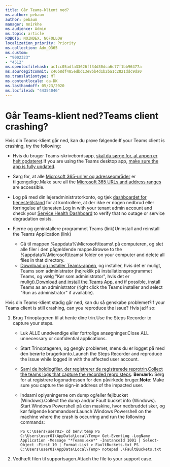 ```yaml
---
title: Går Teams-klient ned?
ms.author: pebaum
author: pebaum
manager: mnirkhe
ms.audience: Admin
ms.topic: article
ROBOTS: NOINDEX, NOFOLLOW
localization_priority: Priority
ms.collection: Adm_O365
ms.custom:
- "9002323"
- "4512"
ms.openlocfilehash: ac1cc05adfa33626ff34d30dca6c77f1bb96477a
ms.sourcegitcommit: c46b8df485edbd13e8bb4d1b2ba1c2821ddc9da0
ms.translationtype: MT
ms.contentlocale: da-DK
ms.lasthandoff: 05/23/2020
ms.locfileid: "44354046"
---
```

# <a name="teams-client-crashing"></a><span data-ttu-id="070db-102">Går Teams-klient ned?</span><span class="sxs-lookup"><span data-stu-id="070db-102">Teams client crashing?</span></span>

<span data-ttu-id="070db-103">Hvis din Teams-klient går ned, kan du prøve følgende:</span><span class="sxs-lookup"><span data-stu-id="070db-103">If your Teams client is crashing, try the following:</span></span>

- <span data-ttu-id="070db-104">Hvis du bruger Teams-skrivebordsapp, [skal du sørge for, at appen er helt opdateret](https://support.office.com/article/Update-Microsoft-Teams-535a8e4b-45f0-4f6c-8b3d-91bca7a51db1).</span><span class="sxs-lookup"><span data-stu-id="070db-104">If you are using the Teams desktop app, [make sure the app is fully updated](https://support.office.com/article/Update-Microsoft-Teams-535a8e4b-45f0-4f6c-8b3d-91bca7a51db1).</span></span>

- <span data-ttu-id="070db-105">Sørg for, at alle [Microsoft 365-url'er og adresseområder](https://docs.microsoft.com/microsoftteams/connectivity-issues) er tilgængelige.</span><span class="sxs-lookup"><span data-stu-id="070db-105">Make sure all the [Microsoft 365 URLs and address ranges](https://docs.microsoft.com/microsoftteams/connectivity-issues) are accessible.</span></span>

- <span data-ttu-id="070db-106">Log på med din lejeradministratorkonto, og tjek [dashboardet for tjenestetilstand](https://docs.microsoft.com/office365/enterprise/view-service-health) for at kontrollere, at der ikke er nogen nedbrud eller forringelse af tjenesten.</span><span class="sxs-lookup"><span data-stu-id="070db-106">Log in with your tenant admin account and check your [Service Health Dashboard](https://docs.microsoft.com/office365/enterprise/view-service-health) to verify that no outage or service degradation exists.</span></span>

- <span data-ttu-id="070db-107">Fjerne og geninstallere programmet Teams (link)</span><span class="sxs-lookup"><span data-stu-id="070db-107">Uninstall and reinstall the Teams Application (link)</span></span>
    - <span data-ttu-id="070db-108">Gå til mappen %appdata%\Microsoft\teams\ på computeren, og slet alle filer i den pågældende mappe.</span><span class="sxs-lookup"><span data-stu-id="070db-108">Browse to the %appdata%\Microsoft\teams\ folder on your computer and delete all files in that directory.</span></span>
    - <span data-ttu-id="070db-109">[Download og installer Teams-appen](https://www.microsoft.com/microsoft-365/microsoft-teams/group-chat-software#office-DesktopAppDownload-ofoushy), og installer, hvis det er muligt, Teams som administrator (højreklik på installationsprogrammet Teams, og vælg "Kør som administrator", hvis det er muligt).</span><span class="sxs-lookup"><span data-stu-id="070db-109">[Download and install the Teams App](https://www.microsoft.com/microsoft-365/microsoft-teams/group-chat-software#office-DesktopAppDownload-ofoushy), and if possible, install Teams as an administrator (right click the Teams installer and select "Run as administrator" if available).</span></span>

<span data-ttu-id="070db-110">Hvis din Teams-klient stadig går ned, kan du så genskabe problemet?</span><span class="sxs-lookup"><span data-stu-id="070db-110">If your Teams client is still crashing, can you reproduce the issue?</span></span> <span data-ttu-id="070db-111">Hvis ja:</span><span class="sxs-lookup"><span data-stu-id="070db-111">If so:</span></span>

1. <span data-ttu-id="070db-112">Brug Trinoptageren til at hente dine trin.</span><span class="sxs-lookup"><span data-stu-id="070db-112">Use the Steps Recorder to capture your steps.</span></span>
    - <span data-ttu-id="070db-113">Luk ALLE unødvendige eller fortrolige ansøgninger.</span><span class="sxs-lookup"><span data-stu-id="070db-113">Close ALL unnecessary or confidential applications.</span></span>
    - <span data-ttu-id="070db-114">Start Trinoptageren, og gengiv problemet, mens du er logget på med den berørte brugerkonto.</span><span class="sxs-lookup"><span data-stu-id="070db-114">Launch the Steps Recorder and reproduce the issue while logged in with the affected user account.</span></span>
    - <span data-ttu-id="070db-115">[Saml de holdlogfiler, der registrerer de registrerede reprotrin](https://docs.microsoft.com/microsoftteams/log-files).</span><span class="sxs-lookup"><span data-stu-id="070db-115">[Collect the teams logs that capture the recorded repro steps](https://docs.microsoft.com/microsoftteams/log-files).</span></span> <span data-ttu-id="070db-116">**Bemærk:** Sørg for at registrere logonadressen for den påvirkede bruger.</span><span class="sxs-lookup"><span data-stu-id="070db-116">**Note**: Make sure you capture the sign-in address of the impacted user.</span></span>
    - <span data-ttu-id="070db-117">Indsaml oplysningerne om dump og/eller fejlbucket (Windows).</span><span class="sxs-lookup"><span data-stu-id="070db-117">Collect the dump and/or Fault bucket info (Windows).</span></span> <span data-ttu-id="070db-118">Start Windows Powershell på den maskine, hvor nedbruddet sker, og kør følgende kommandoer:</span><span class="sxs-lookup"><span data-stu-id="070db-118">Launch Windows Powershell on the machine where the crash is occurring and run the following commands:</span></span>

        `
        PS C:\Users\user01> cd $env:temp
        PS C:\Users\user01\AppData\Local\Temp> Get-EventLog -LogName Application -Message "*Teams.exe*" -InstanceId 1001 | Select-Object -First 10 | Format-List > FaultBuckets.txt
        PS C:\Users\user01\AppData\Local\Temp> notepad .\FaultBuckets.txt
        `
    
2. <span data-ttu-id="070db-119">Vedhæft filen til supportsagen.</span><span class="sxs-lookup"><span data-stu-id="070db-119">Attach the file to your support case.</span></span>
